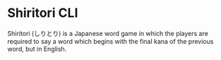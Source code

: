 # Shiritori CLI

Shiritori (しりとり) is a Japanese word game in which the players are required to say a word which begins with the final kana of the previous word, but in English.
